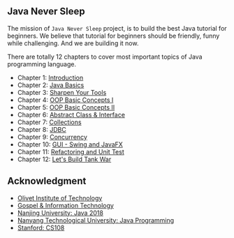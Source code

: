 ## Java Never Sleep

The mission of `Java Never Sleep` project, is to build the best Java tutorial for beginners. We believe that tutorial for beginners should be friendly, funny while challenging. And we are building it now.

There are totally 12 chapters to cover most important topics of Java programming language.

* Chapter 1: [Introduction](chapter1/Readme.md)
* Chapter 2: [Java Basics](chapter2/Readme.md)
* Chapter 3: [Sharpen Your Tools](chapter3/Readme.md)
* Chapter 4: [OOP Basic Concepts I](chapter4/Readme.md)
* Chapter 5: [OOP Basic Concepts II](chapter5/Readme.md)
* Chapter 6: [Abstract Class & Interface](chapter6/Readme.md)
* Chapter 7: [Collections](chapter7/Readme.md)
* Chapter 8: [JDBC](chapter8/Readme.md)
* Chapter 9: [Concurrency](chapter9/Readme.md)
* Chapter 10: [GUI - Swing and JavaFX](chapter10/Readme.md)
* Chapter 11: [Refactoring and Unit Test](chapter11/Readme.md)
* Chapter 12: [Let's Build Tank War](chapter12/Readme.md)

## Acknowledgment
* [Olivet Institute of Technology](https://oit.olivetuniversity.edu/)
* [Gospel & Information Technology](http://gnit.org/)
* [Nanjing University: Java 2018](https://github.com/njuics/java-2018f)
* [Nanyang Technological University: Java Programming](http://www.ntu.edu.sg/home/ehchua/programming/index.html#Java)
* [Stanford: CS108](http://web.stanford.edu/class/archive/cs/cs108/cs108.1092/)